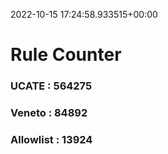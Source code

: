 2022-10-15 17:24:58.933515+00:00
# Rule Counter 
 ### UCATE : 564275

 ### Veneto : 84892

 ### Allowlist : 13924